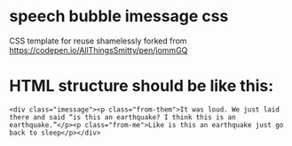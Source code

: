 # speech bubble imessage css

CSS template for reuse shamelessly forked from <https://codepen.io/AllThingsSmitty/pen/jommGQ>

# HTML structure should be like this:

`<div class="imessage"><p class="from-them">It was loud. We just laid there and said “is this an earthquake? I think this is an earthquake.”</p><p class="from-me">Like is this an earthquake just go back to sleep</p></div>`
